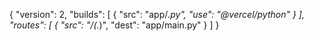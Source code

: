 {
  "version": 2,
  "builds": [
    {
      "src": "app/*.py",
      "use": "@vercel/python"
    }
  ],
  "routes": [
    {
      "src": "/(.*)",
      "dest": "app/main.py"
    }
  ]
}
